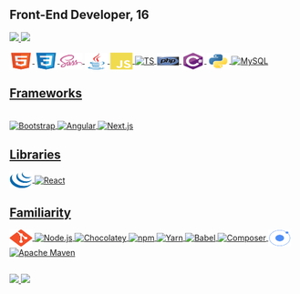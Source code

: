 ## Front-End Developer, 16 

<div>
  <a href="https://github.com/Coastony">
  <img height="160em" src="https://github-readme-stats.vercel.app/api?username=Coastony&show_icons=true&theme=dracula&include_all_comits=true&count_private=true"/>
  <img height="160em" src="https://github-readme-stats.vercel.app/api/top-langs/?username=Coastony&layout=compact&langs_count=16&theme=dracula"/>
</div>
  
<div style="display: inline_block"><br>
   <img align="center" title="HTML5" alt="HTML5" height="30" width="40" src="https://raw.githubusercontent.com/devicons/devicon/master/icons/html5/html5-original.svg"/>
   <img align="center" title="CSS3" alt="CSS3" height="30" width="40" src="https://raw.githubusercontent.com/devicons/devicon/master/icons/css3/css3-original.svg"/>
   <img align="center" title="Syntactically Awesome Style Sheets" alt="Sass" height="30" width="40" src="https://raw.githubusercontent.com/devicons/devicon/master/icons/sass/sass-original.svg"/>
   <img align="center" title="Java" alt="Java" height="30" width="40" src="https://raw.githubusercontent.com/devicons/devicon/master/icons/java/java-original.svg"/>
   <img align="center" title="JavaScript" alt="JS" height="30" width="40" src="https://raw.githubusercontent.com/devicons/devicon/master/icons/javascript/javascript-plain.svg"/>
   <img align="center" title="TypeScript" alt="TS" height="30" width="40" src="https://cdn.jsdelivr.net/gh/devicons/devicon/icons/typescript/typescript-original.svg"/>
   <img align="center" title="PHP" alt="PHP" height="30" width="40" src="https://raw.githubusercontent.com/devicons/devicon/master/icons/php/php-original.svg"/>
   <img align="center" title="C Sharp" alt="C Sharp" height="30" width="40" src="https://raw.githubusercontent.com/devicons/devicon/master/icons/csharp/csharp-original.svg"/>
   <img align="center" title="Python" alt="Python" height="30" width="40" src="https://raw.githubusercontent.com/devicons/devicon/master/icons/python/python-original.svg"/>
   <img align="center" title="MySQL" alt="MySQL" height="30" width="40" src="https://cdn.jsdelivr.net/gh/devicons/devicon/icons/mysql/mysql-original-wordmark.svg"/>
  
## Frameworks
  
<div style="display: inline_block"><br>
   <img align="center" title="Bootstrap" alt="Bootstrap" height="30" width="40" src="https://cdn.jsdelivr.net/gh/devicons/devicon/icons/bootstrap/bootstrap-plain.svg"/>
   <img align="center" title="Angular" alt="Angular" height="30" width="40" src="https://cdn.jsdelivr.net/gh/devicons/devicon/icons/angularjs/angularjs-original.svg"/>
   <img align="center" title="Next.js" alt="Next.js" height="30" width="40" src="https://cdn.jsdelivr.net/gh/devicons/devicon/icons/nextjs/nextjs-original-wordmark.svg"/>
</div>
  
## Libraries
 
<div>
  <img align="center" title="jQuery" alt="jQuery" height="30" width="40" src="https://raw.githubusercontent.com/devicons/devicon/master/icons/jquery/jquery-original.svg"/>
  <img align="center" title="React" alt="React" height="30" width="40" src="https://cdn.jsdelivr.net/gh/devicons/devicon/icons/react/react-original.svg"/>
</div>
  
## Familiarity
 
<div>
  <img align="center" title="Git" alt="Git" height="30" width="40" src="https://raw.githubusercontent.com/devicons/devicon/master/icons/git/git-original.svg"/>
  <img align="center" title="Node.js" alt="Node.js" height="30" width="40" src="https://cdn.jsdelivr.net/gh/devicons/devicon/icons/nodejs/nodejs-original.svg"/>
  <img align="center" title="Chocolatey" alt="Chocolatey" height="30" width="40" src="https://upload.wikimedia.org/wikipedia/commons/b/b0/Chocolatey_icon.png"/>
  <img align="center" title="npm" alt="npm" height="30" width="40" src="https://cdn.jsdelivr.net/gh/devicons/devicon/icons/npm/npm-original-wordmark.svg"/>
  <img align="center" title="Yarn" alt="Yarn" height="30" width="40" src="https://cdn.jsdelivr.net/gh/devicons/devicon/icons/yarn/yarn-original.svg"/>
  <img align="center" title="Babel" alt="Babel" height="30" width="40" src="https://cdn.jsdelivr.net/gh/devicons/devicon/icons/babel/babel-original.svg"/>
  <img align="center" title="Composer" alt="Composer" height="30" width="40" src="https://cdn.jsdelivr.net/gh/devicons/devicon/icons/composer/composer-original.svg"/>
  <img align="center" title="IONIC" alt="IONIC" height="30" width="40" src="https://raw.githubusercontent.com/devicons/devicon/master/icons/ionic/ionic-original.svg"/>
  <img align="center" title="Apache Maven" alt="Apache Maven" height="30" width="40" src="https://cdn.jsdelivr.net/gh/devicons/devicon/icons/apache/apache-original.svg"/>
</div>
  
##

<div>
  <a href="mailto:sergiobsantos8@gmail.com" target="_blank"><img src="https://img.shields.io/badge/Gmail-D14836?style=for-the-badge&logo=gmail&logoColor=white"/>
  <a href="https://www.linkedin.com/in/sergiobsantos" target="_blank"><img src="https://img.shields.io/badge/LinkedIn-0077B5?style=for-the-badge&logo=linkedin&logoColor=white"/>
  
</div>

